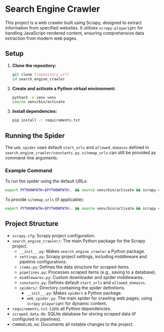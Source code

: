 # Search Engine Crawler

This project is a web crawler built using Scrapy, designed to extract information from specified websites. It utilizes `scrapy-playwright` for handling JavaScript-rendered content, ensuring comprehensive data extraction from modern web pages.

## Setup

1.  **Clone the repository:**
    ```bash
    git clone [repository_url]
    cd search_engine_crawler
    ```

2.  **Create and activate a Python virtual environment:**
    ```bash
    python3 -m venv venv
    source venv/bin/activate
    ```

3.  **Install dependencies:**
    ```bash
    pip install -r requirements.txt
    ```

## Running the Spider

The `web_spider` uses default `start_urls` and `allowed_domains` defined in `search_engine_crawler/constants.py`. `sitemap_urls` can still be provided as command-line arguments.

### Example Command

To run the spider using the default URLs:

```bash
export PYTHONPATH=$PYTHONPATH:. && source venv/bin/activate && scrapy crawl web_spider
```

To provide `sitemap_urls` (if applicable):

```bash
export PYTHONPATH=$PYTHONPATH:. && source venv/bin/activate && scrapy crawl web_spider -a sitemap_urls="http://example.com/sitemap.xml"
```

## Project Structure

*   `scrapy.cfg`: Scrapy project configuration.
*   `search_engine_crawler/`: The main Python package for the Scrapy project.
    *   `__init__.py`: Makes `search_engine_crawler` a Python package.
    *   `settings.py`: Scrapy project settings, including middleware and pipeline configurations.
    *   `items.py`: Defines the data structure for scraped items.
    *   `pipelines.py`: Processes scraped items (e.g., saving to a database).
    *   `middlewares.py`: Custom downloader and spider middlewares.
    *   `constants.py`: Defines default `start_urls` and `allowed_domains`.
    *   `spiders/`: Directory containing the spider definitions.
        *   `__init__.py`: Makes `spiders` a Python package.
        *   `web_spider.py`: The main spider for crawling web pages, using `scrapy-playwright` for dynamic content.
*   `requirements.txt`: Lists all Python dependencies.
*   `scraped_data.db`: SQLite database for storing scraped data (if configured in pipelines).
*   `CHANGELOG.md`: Documents all notable changes to the project.
